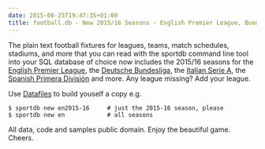 ```yaml
---
date: 2015-08-25T19:47:35+01:00
title: football.db - New 2015/16 Seasons - English Premier League, Bundesliga, And More
---
```


The plain text football fixtures for leagues, teams, match schedules, stadiums, 
and more that you can read with the sportdb command line tool into your SQL database of choice 
now includes the 2015/16 seasons for the [English Premier League](https://github.com/openfootball/eng-england/tree/master/2015-16), 
the [Deutsche Bundesliga](https://github.com/openfootball/de-deutschland/tree/master/2015-16), 
the [Italian Serie A](https://github.com/openfootball/it-italy/tree/master/2015-16),
the [Spanish Primera División](https://github.com/openfootball/es-espana/tree/master/2015-16) and more. Any league missing? Add your league. 

Use [Datafiles](https://github.com/openfootball/datafile) to build youself a copy e.g. 

    $ sportdb new en2015-16     # just the 2015-16 season, please
    $ sportdb new en            # all seasons
    
All data, code and samples public domain. Enjoy the beautiful game. Cheers.
